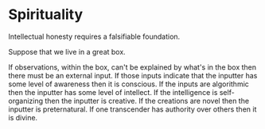 # Spirituality

Intellectual honesty requires a falsifiable foundation.


Suppose that we live in a great box.

If observations, within the box, can't be explained by what's in the box then there must be an external input.
If those inputs indicate that the inputter has some level of awareness then it is conscious.
If the inputs are algorithmic then the inputter has some level of intellect.
If the intelligence is self-organizing then the inputter is creative.
If the creations are novel then the inputter is preternatural.
If one transcender has authority over others then it is divine.
